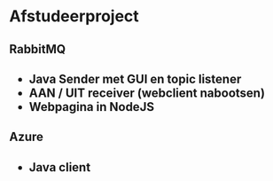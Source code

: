 <h1> Afstudeerproject</h1>
<h2>RabbitMQ<h2>
<ul>
	<li>Java Sender met GUI en topic listener</li>
	<li>AAN / UIT receiver (webclient nabootsen)</li>
	<li>Webpagina in NodeJS</li>
</ul>
<h2>Azure<h2>
<ul>
	<li>Java client</li>
</ul>
